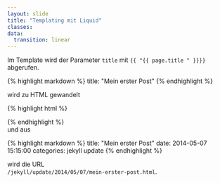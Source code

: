 ```yaml
---
layout: slide
title: "Templating mit Liquid"
classes:
data:
  transition: linear
---
```


Im Template wird der Parameter `title` mit `{{ "{{ page.title " }}}}` abgerufen.

<div markdown="1" class="fragment">
{% highlight markdown %}
title:      "Mein erster Post"
{% endhighlight %}

wird zu HTML gewandelt

{% highlight html %}
<title>Mein erster Post</title>
{% endhighlight %}
</div>

<div markdown="1" class="fragment">
und aus

{% highlight markdown %}
title:      "Mein erster Post"
date:       2014-05-07 15:15:00
categories: jekyll update
{% endhighlight %}

wird die URL  
`/jekyll/update/2014/05/07/mein-erster-post.html`.
</div>
<aside markdown="1" class="notes">
</aside>